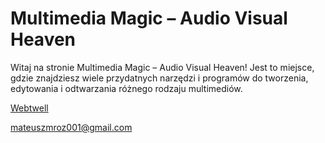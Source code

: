 # Multimedia Magic – Audio Visual Heaven

Witaj na stronie Multimedia Magic – Audio Visual Heaven! Jest to miejsce, gdzie znajdziesz wiele przydatnych narzędzi i programów do tworzenia, edytowania i odtwarzania różnego rodzaju multimediów.

[Webtwell](https://mattymroz.github.io/PP_PROJECT/)

[mateuszmroz001@gmail.com](mailto:mateuszmroz001@gmail.com)
